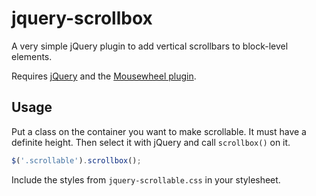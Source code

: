 # jquery-scrollbox

A very simple jQuery plugin to add vertical scrollbars to block-level elements.

Requires [jQuery](https://jquery.com/) and the 
[Mousewheel plugin](https://github.com/jquery/jquery-mousewheel).

## Usage

Put a class on the container you want to make scrollable. It must have a 
definite height. Then select it with jQuery and call `scrollbox()` on it.

```js
$('.scrollable').scrollbox();
```

Include the styles from `jquery-scrollable.css` in your stylesheet.
